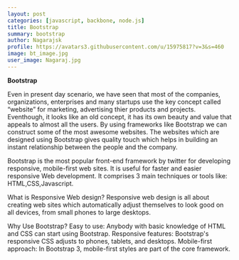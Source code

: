 ```yaml
---
layout: post
categories: [javascript, backbone, node.js]
title: Bootstrap
summary: bootstrap
author: Nagarajsk
profile: https://avatars3.githubusercontent.com/u/15975817?v=3&s=460
image: bt_image.jpg
user_image: Nagaraj.jpg
---
```


**Bootstrap**

Even in present day scenario, we have seen that most of the companies, organizations, enterprises and many startups use the key concept called “website” for marketing, advertising thier products and projects. Eventhough, it looks like an old concept, it has its own beauty and value that appeals to almost all the users. By using frameworks like Bootstrap we can construct some of the most awesome websites. The websites which are designed using Bootstrap gives quality touch which helps in building an instant relationship between the people and the company. 
 
Bootstrap is the most popular front-end framework by twitter for developing responsive, mobile-first web sites. It is useful for faster and easier responsive Web development. 
It comprises 3 main techniques or tools like: 
HTML,CSS,Javascript. 

What is Responsive Web design? 
Responsive web design is all about creating web sites which automatically adjust themselves to look good on all devices, from small phones to large desktops. 

Why Use Bootstrap? 
Easy to use: Anybody with basic knowledge of HTML and CSS can start using Bootstrap. 
Responsive features: Bootstrap's responsive CSS adjusts to phones, tablets, and desktops. 
Mobile-first approach: In Bootstrap 3, mobile-first styles are part of the core framework. 
